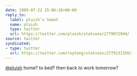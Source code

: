 ```yaml
---
date: 2009-07-22 15:06:18+00:00
reply_to:
  label: pluish's tweet
  name: pluish
  type: twitter
  url: https://twitter.com/pluish/statuses/2779072944/
source: twitter
syndicated:
- type: twitter
  url: https://twitter.com/roytang/statuses/2779131356/
---
```


[@pluish](https://twitter.com/pluish/) home? to bed? then back to work tomorrow?